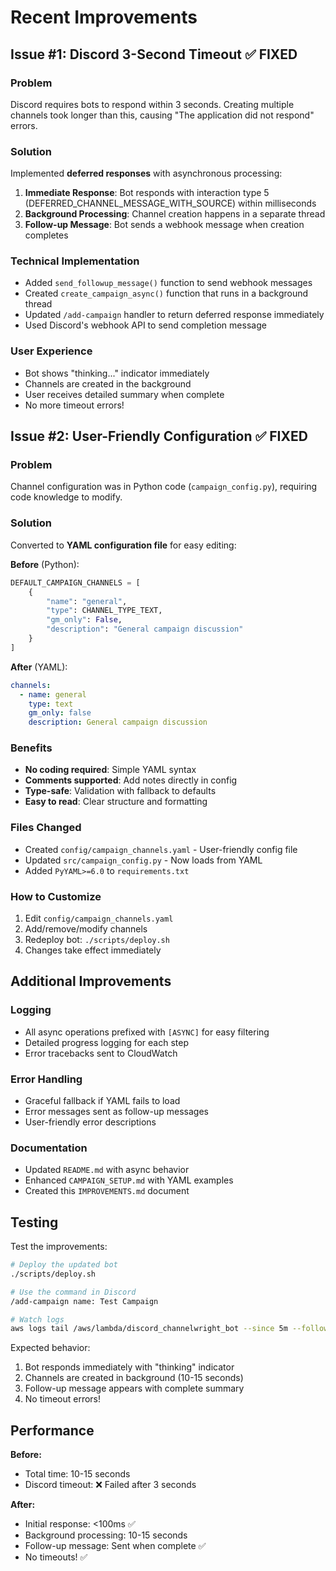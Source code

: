 # Recent Improvements

## Issue #1: Discord 3-Second Timeout ✅ FIXED

### Problem
Discord requires bots to respond within 3 seconds. Creating multiple channels took longer than this, causing "The application did not respond" errors.

### Solution
Implemented **deferred responses** with asynchronous processing:

1. **Immediate Response**: Bot responds with interaction type 5 (DEFERRED_CHANNEL_MESSAGE_WITH_SOURCE) within milliseconds
2. **Background Processing**: Channel creation happens in a separate thread
3. **Follow-up Message**: Bot sends a webhook message when creation completes

### Technical Implementation
- Added `send_followup_message()` function to send webhook messages
- Created `create_campaign_async()` function that runs in a background thread
- Updated `/add-campaign` handler to return deferred response immediately
- Used Discord's webhook API to send completion message

### User Experience
- Bot shows "thinking..." indicator immediately
- Channels are created in the background
- User receives detailed summary when complete
- No more timeout errors!

## Issue #2: User-Friendly Configuration ✅ FIXED

### Problem
Channel configuration was in Python code (`campaign_config.py`), requiring code knowledge to modify.

### Solution
Converted to **YAML configuration file** for easy editing:

**Before** (Python):
```python
DEFAULT_CAMPAIGN_CHANNELS = [
    {
        "name": "general",
        "type": CHANNEL_TYPE_TEXT,
        "gm_only": False,
        "description": "General campaign discussion"
    }
]
```

**After** (YAML):
```yaml
channels:
  - name: general
    type: text
    gm_only: false
    description: General campaign discussion
```

### Benefits
- **No coding required**: Simple YAML syntax
- **Comments supported**: Add notes directly in config
- **Type-safe**: Validation with fallback to defaults
- **Easy to read**: Clear structure and formatting

### Files Changed
- Created `config/campaign_channels.yaml` - User-friendly config file
- Updated `src/campaign_config.py` - Now loads from YAML
- Added `PyYAML>=6.0` to `requirements.txt`

### How to Customize
1. Edit `config/campaign_channels.yaml`
2. Add/remove/modify channels
3. Redeploy bot: `./scripts/deploy.sh`
4. Changes take effect immediately

## Additional Improvements

### Logging
- All async operations prefixed with `[ASYNC]` for easy filtering
- Detailed progress logging for each step
- Error tracebacks sent to CloudWatch

### Error Handling
- Graceful fallback if YAML fails to load
- Error messages sent as follow-up messages
- User-friendly error descriptions

### Documentation
- Updated `README.md` with async behavior
- Enhanced `CAMPAIGN_SETUP.md` with YAML examples
- Created this `IMPROVEMENTS.md` document

## Testing

Test the improvements:

```bash
# Deploy the updated bot
./scripts/deploy.sh

# Use the command in Discord
/add-campaign name: Test Campaign

# Watch logs
aws logs tail /aws/lambda/discord_channelwright_bot --since 5m --follow
```

Expected behavior:
1. Bot responds immediately with "thinking" indicator
2. Channels are created in background (10-15 seconds)
3. Follow-up message appears with complete summary
4. No timeout errors!

## Performance

**Before:**
- Total time: 10-15 seconds
- Discord timeout: ❌ Failed after 3 seconds

**After:**
- Initial response: <100ms ✅
- Background processing: 10-15 seconds
- Follow-up message: Sent when complete ✅
- No timeouts! ✅
